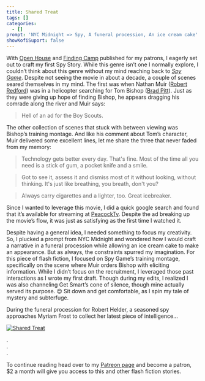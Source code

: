```yaml
---
title: Shared Treat
tags: []
categories:
  - []
prompt: 'NYC Midnight => Spy, A funeral procession, An ice cream cake'
showKofiSuport: false
---
```

With [Open House](/archives/2021/06/23/202106-horror) and [Finding Camp](/archives/2021/06/16/202106-comedy/) published for my patrons, I eagerly set out to craft my first Spy Story. While this genre isn’t one I normally explore, I couldn’t think about this genre without my mind reaching back to [*Spy Game*](https://www.imdb.com/title/tt0266987/). Despite not seeing the movie in about a decade, a couple of scenes seared themselves in my mind. The first was when Nathan Muir ([Robert Redford](https://en.wikipedia.org/wiki/Robert_Redford)) was in a helicopter searching for Tom Bishop ([Brad Pitt](https://en.wikipedia.org/wiki/Brad_Pitt)).<!-- more --> Just as they were giving up hope of finding Bishop, he appears dragging his comrade along the river and Muir says:

> Hell of an ad for the Boy Scouts.

The other collection of scenes that stuck with between viewing was Bishop’s training montage. And like his comment about Tom’s character, Muir delivered some excellent lines, let me share the three that never faded from my memory:

> Technology gets better every day. That's fine. Most of the time all you need is a stick of gum, a pocket knife and a smile. 

> Got to see it, assess it and dismiss most of it without looking, without thinking. It's just like breathing, you breath, don't you?

> Always carry cigarettes and a lighter, too. Great icebreaker.

Since I wanted to leverage this movie, I did a quick google search and found that it’s available for streaming at [PeacockTv](https://www.peacocktv.com/). Despite the ad breaking up the movie’s flow, it was just as satisfying as the first time I watched it.

Despite having a general idea, I needed something to focus my creativity. So, I plucked a prompt from NYC Midnight and wondered how I would craft a narrative in a funeral procession while allowing an ice cream cake to make an appearance. But as always, the constraints spurred my imagination. For this piece of flash fiction, I focused on Spy Game’s training montage, specifically on the scene where Muir orders Bishop with eliciting information. While I didn’t focus on the recruitment, I leveraged those past interactions as I wrote my first draft. Though during my edits, I realized I was also channeling Get Smart’s cone of silence, though mine actually served its purpose. &#128521; Sit down and get comfortable, as I spin my tale of mystery and subterfuge.

During the funeral procession for Robert Helder, a seasoned spy approaches Myriam Frost to collect her latest piece of intelligence…

<div class="center">

[![Shared Treat](/images/patreon-flash-fiction/2021/shared-treat.png "Shared Treat")](https://www.patreon.com/...)

</div>



<div class="center story-ellipses">

.</br>
.</br>
.</br>

</div>

<div>

To continue reading head over to my [Patreon page](https://www.patreon.com/...) and become a patron, $2 a month will give you access to this and other flash fiction stories.

</div>
